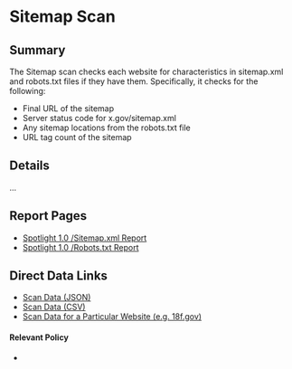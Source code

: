 # Sitemap Scan

## Summary


The Sitemap scan checks each website for characteristics in sitemap.xml and robots.txt files if they have them.  Specifically, it checks for the following:

* Final URL of the sitemap 
* Server status code for x.gov/sitemap.xml
* Any sitemap locations from the robots.txt file
* URL tag count of the sitemap

## Details 

... 

## Report Pages

* [Spotlight 1.0 /Sitemap.xml Report](https://site-scanning.app.cloud.gov/sitemap/)
* [Spotlight 1.0 /Robots.txt Report](https://site-scanning.app.cloud.gov/search200/200-robotstxt/?200page=/robots.txt)

## Direct Data Links

* [Scan Data (JSON)](https://site-scanning.app.cloud.gov/api/v1/scans/sitemap/)
* [Scan Data (CSV)](https://site-scanning.app.cloud.gov/api/v1/scans/sitemap/csv/)
* [Scan Data for a Particular Website (e.g. 18f.gov)](https://site-scanning.app.cloud.gov/api/v1/scans/sitemap/18f.gov)

#### Relevant Policy

* 
